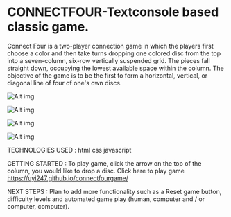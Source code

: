 # CONNECTFOUR-Textconsole based classic game.

Connect Four is a two-player connection game in which the players first choose a color and then take turns dropping one colored disc from the top into a seven-column, six-row vertically suspended grid. The pieces fall straight down, occupying the lowest available space within the column. The objective of the game is to be the first to form a horizontal, vertical, or diagonal line of four of one's own discs.

![Alt img](https://user-images.githubusercontent.com/65090942/89045800-20230d80-d31a-11ea-846d-c73ebee9533a.png)

![Alt img](https://user-images.githubusercontent.com/65090942/89045830-2f09c000-d31a-11ea-93fd-c0304c05637b.png)

![Alt img](https://user-images.githubusercontent.com/65090942/89045855-38932800-d31a-11ea-85f3-db9d9b5bc19c.png)

![Alt img](https://user-images.githubusercontent.com/65090942/89045882-4183f980-d31a-11ea-8fd9-fcfe180e5499.png)

TECHNOLOGIES USED :
html
css
javascript

GETTING STARTED : To play game, click the arrow on the top of the column, you would like to drop a disc.
Click here to play game
https://uyi247.github.io/connectfourgame/

NEXT STEPS : Plan to add more functionality such as a Reset game button, difficulty levels and automated game play (human, computer and / or computer, computer).
